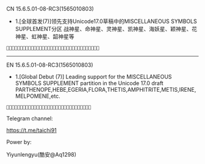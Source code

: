 CN
15.6.5.01-08-RC3(1565010803)
- 1.[全球首发(7)]领先支持Unicode17.0草稿中的MISCELLANEOUS SYMBOLS SUPPLEMENT分区
战神星、命神星、灵神星、凯神星、海妖星、颖神星、花神星、虹神星、韶神星等
```
𜻀𜻁𜻂𜻃𜻄𜻅𜻆𜻇𜻈𜻉𜻊𜻋𜻌𜻍𜻎𜻏𜻐𜻠𜻡𜻢𜻣𜻤𜻥𜻦𜻧𜻨𜻩𜻪𜻫𜻬𜻭𜻮𜻯𜻰
```
-------
EN
15.6.5.01-08-RC3(1565010803)
- 1.[Global Debut (7)] Leading support for the MISCELLANEOUS SYMBOLS SUPPLEMENT partition in the Unicode 17.0 draft
PARTHENOPE,HEBE,EGERIA,FLORA,THETIS,AMPHITRITE,METIS,IRENE,MELPOMENE,etc.
```
𜻀𜻁𜻂𜻃𜻄𜻅𜻆𜻇𜻈𜻉𜻊𜻋𜻌𜻍𜻎𜻏𜻐𜻠𜻡𜻢𜻣𜻤𜻥𜻦𜻧𜻨𜻩𜻪𜻫𜻬𜻭
```

Telegram channel:

https://t.me/taichi91

Power by:

Yiyunlengyu(酷安@Aq1298)